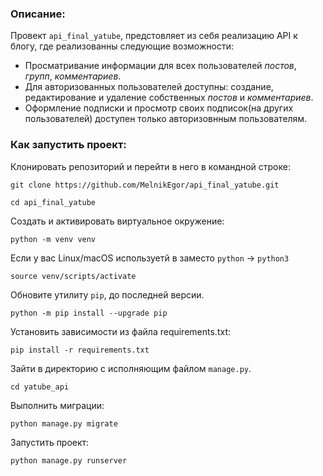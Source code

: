 ### Описание:

Провект `api_final_yatube`, предстовляет из себя реализацию API к блогу, где
реализованны следующие возможности:
* Просматривание информации для всех пользователей _постов_, _групп_, _комментариев_.
* Для авторизованных пользователей доступны: 
    создание, редактирование и удаление собственных _постов_ и _комментариев_.
* Оформление подписки и просмотр своих подписок(на других пользователей) доступен только авторизовнным пользователям.


### Как запустить проект:

Клонировать репозиторий и перейти в него в командной строке:

```
git clone https://github.com/MelnikEgor/api_final_yatube.git
```

```
cd api_final_yatube
```

Cоздать и активировать виртуальное окружение:

```
python -m venv venv
```
Если у вас Linux/macOS используетй в заместо `python` -> `python3`

```
source venv/scripts/activate
```

Обновите утилиту `pip`, до последней версии.

```
python -m pip install --upgrade pip
```

Установить зависимости из файла requirements.txt:

```
pip install -r requirements.txt
```
Зайти в директорию с исполняющим файлом `manage.py`.

```
cd yatube_api
```

Выполнить миграции:

```
python manage.py migrate
```

Запустить проект:

```
python manage.py runserver
```